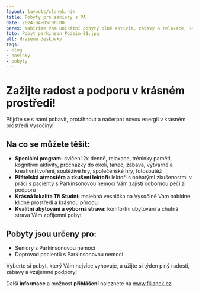 ```yaml
---
layout: layouts/clanek.njk
title: Pobyty pro seniory s PA
date: 2024-04-05T00:00 
perex: Nabízíme Vám unikátní pobyty plné aktivit, zábavy a relaxace, které jsou uzpůsobeny potřebám pacientů s Parkinsonovou nemocí. 
foto: Pobyt_parkinson_Podzim_01.jpg
alt: Hrajeme deskovky
tags:
- blog
- novinky
- pobyty
---
```


# Zažijte radost a podporu v krásném prostředí!

Přijďte se s námi pobavit, protáhnout a načerpat novou energii v krásném prostředí Vysočiny!

## Na co se můžete těšit:

- __Speciální program:__ cvičení 2x denně, relaxace, tréninky paměti, kognitivní aktivity, procházky do okolí, tanec, zábava, výtvarné a kreativní tvoření, soutěživé hry, společenské hry, fotosoutěž
- __Přátelská atmosféra a zkušení lektoři:__ lektoři s bohatými zkušenostmi v práci s pacienty s Parkinsonovou nemocí Vám zajistí odbornou péči a podporu
- __Krásná lokalita Tří Studní:__ malebná vesnička na Vysočině Vám nabídne klidné prostředí a krásnou přírodu
- __Kvalitní ubytování a výborná strava:__ komfortní ubytování a chutná strava Vám zpříjemní pobyt

## Pobyty jsou určeny pro:

- Seniory s Parkinsonovou nemocí
- Doprovod pacientů s Parkinsonovou nemocí

Vyberte si pobyt, který Vám nejvíce vyhovuje, a užijte si týden plný radosti, zábavy a vzájemné podpory!

Další __informace__ a možnost __přihlášení__ naleznete na <a href="https://www.filianek.cz/pobyty-pro-seniory-pro-vas-pripravujeme">www.filianek.cz</a>